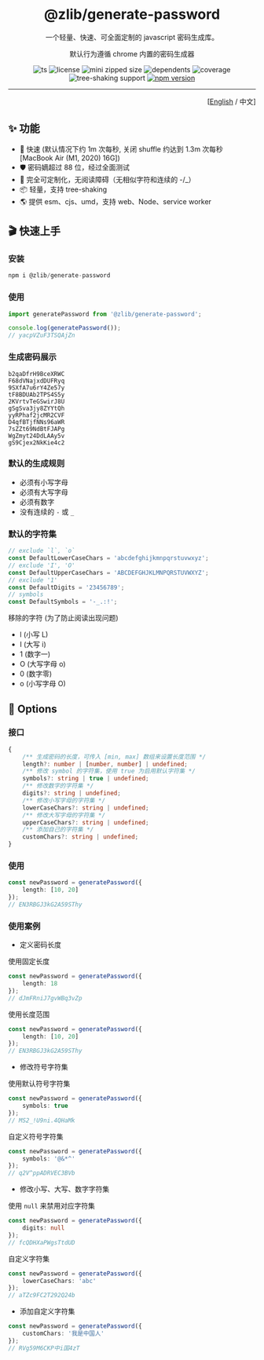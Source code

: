 <div align='center'>

# @zlib/generate-password

一个轻量、快速、可全面定制的 javascript 密码生成库。

默认行为遵循 chrome 内置的密码生成器

![ts](https://badgen.net/badge/-/TypeScript/blue?icon=typescript&label)
![license](https://badgen.net/github/license/ZxBing0066/zlib)
![mini zipped size](https://img.shields.io/bundlephobia/minzip/@zlib/generate-password)
![dependents](https://badgen.net/npm/dependents/@zlib/generate-password)
![coverage](https://badgen.net/badge/coverage/100%25/green)
![tree-shaking support](https://badgen.net/bundlephobia/tree-shaking/@zlib/generate-password)
[![npm version](https://badgen.net/npm/v/@zlib/generate-password)](https://www.npmjs.com/package/@zlib/generate-password)

</div>

<hr/>

<div align='right'>

[[English](README.md) / 中文]

</div>

## ✨ 功能

-   🚀 快速 (默认情况下约 1m 次每秒, 关闭 shuffle 约达到 1.3m 次每秒 [MacBook Air (M1, 2020) 16G])
-   🛡 密码嫡超过 88 位，经过全面测试
-   🎨 完全可定制化，无阅读障碍（无相似字符和连续的 -/\_）
-   📦 轻量，支持 tree-shaking
-   🌎 提供 esm、cjs、umd，支持 web、Node、service worker

## 🎬 快速上手

### 安装

```js
npm i @zlib/generate-password
```

### 使用

```ts
import generatePassword from '@zlib/generate-password';

console.log(generatePassword());
// yacpVZuF3TSQAjZn
```

### 生成密码展示

```
b2qaDfrH9BceXRWC
F68dVNajxdDUFRyq
9SXfA7u6rY4Ze57y
tF8BDUAb2TPS4S5y
2KVrtvTeGSwirJ8U
gSgSva3jy8ZYYtQh
yyRPhaf2jcMR2CVF
D4qfBTjfNNs96aWR
7sZZt69NdBtFJAPg
WgZmyt24DdLAAy5v
gS9Cjex2NkKie4c2
```

### 默认的生成规则

-   必须有小写字母
-   必须有大写字母
-   必须有数字
-   没有连续的 `-` 或 `_`

### 默认的字符集

```ts
// exclude `l`, `o`
const DefaultLowerCaseChars = 'abcdefghijkmnpqrstuvwxyz';
// exclude 'I', 'O'
const DefaultUpperCaseChars = 'ABCDEFGHJKLMNPQRSTUVWXYZ';
// exclude '1'
const DefaultDigits = '23456789';
// symbols
const DefaultSymbols = '-_.:!';
```

移除的字符 (为了防止阅读出现问题)

-   l (小写 L)
-   I (大写 i)
-   1 (数字一)
-   O (大写字母 o)
-   0 (数字零)
-   o (小写字母 O)

## 🎨 Options

### 接口

```ts
{
    /** 生成密码的长度，可传入 [min, max] 数组来设置长度范围 */
    length?: number | [number, number] | undefined;
    /** 修改 symbol 的字符集，使用 true 为启用默认字符集 */
    symbols?: string | true | undefined;
    /** 修改数字的字符集 */
    digits?: string | undefined;
    /** 修改小写字母的字符集 */
    lowerCaseChars?: string | undefined;
    /** 修改大写字母的字符集 */
    upperCaseChars?: string | undefined;
    /** 添加自己的字符集 */
    customChars?: string | undefined;
}
```

### 使用

```ts
const newPassword = generatePassword({
    length: [10, 20]
});
// EN3RBGJ3kG2A59SThy
```

### 使用案例

-   定义密码长度

使用固定长度

```ts
const newPassword = generatePassword({
    length: 18
});
// dJmFRniJ7gvWBq3vZp
```

使用长度范围

```ts
const newPassword = generatePassword({
    length: [10, 20]
});
// EN3RBGJ3kG2A59SThy
```

-   修改符号字符集

使用默认符号字符集

```ts
const newPassword = generatePassword({
    symbols: true
});
// MS2_!U9ni.4QHaMk
```

自定义符号字符集

```ts
const newPassword = generatePassword({
    symbols: '@&*^'
});
// q2V^ppADRVEC3BVb
```

-   修改小写、大写、数字字符集

使用 `null` 来禁用对应字符集

```ts
const newPassword = generatePassword({
    digits: null
});
// fcQDHXaPWgsTtdUD
```

自定义字符集

```ts
const newPassword = generatePassword({
    lowerCaseChars: 'abc'
});
// aTZc9FC2T292Q24b
```

-   添加自定义字符集

```ts
const newPassword = generatePassword({
    customChars: '我是中国人'
});
// RVg59M6CKP中i国4zT
```
